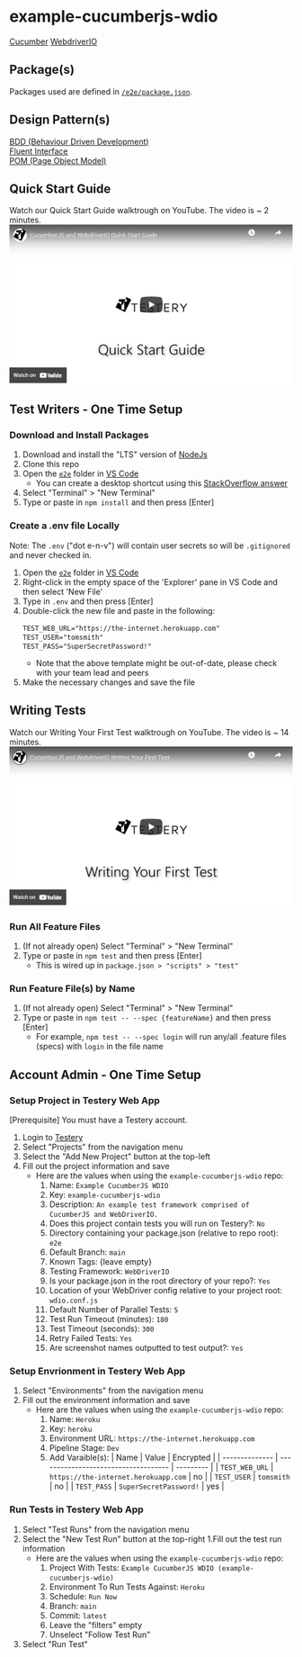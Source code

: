 # example-cucumberjs-wdio
[Cucumber](https://cucumber.io/)
[WebdriverIO](https://webdriver.io/)

## Package(s)
Packages used are defined in [`/e2e/package.json`](/e2e/package.json).

## Design Pattern(s)
[BDD (Behaviour Driven Development)](https://en.wikipedia.org/wiki/Behavior-driven_development) </br>
[Fluent Interface](https://en.wikipedia.org/wiki/Fluent_interface) </br>
[POM (Page Object Model)](https://www.selenium.dev/documentation/en/guidelines_and_recommendations/page_object_models/) </br>

## Quick Start Guide
Watch our Quick Start Guide walktrough on YouTube. The video is ~ 2 minutes.
[![Screenshot](/quick-start-guide.png)](https://www.youtube.com/watch?v=JStE_tMkJUQ)

## Test Writers - One Time Setup

### Download and Install Packages
1. Download and install the "LTS" version of [NodeJs](https://nodejs.org/en/)
1. Clone this repo
1. Open the [`e2e`](/e2e) folder in [VS Code](https://code.visualstudio.com/)
   * You can create a desktop shortcut using this [StackOverflow answer](https://stackoverflow.com/a/64604955/15481676)
1. Select "Terminal" > "New Terminal"
1. Type or paste in `npm install` and then press [Enter]

### Create a .env file Locally
Note: The `.env` ("dot e-n-v") will contain user secrets so will be `.gitignored` and never checked in.
1. Open the [`e2e`](/e2e) folder in [VS Code](https://code.visualstudio.com/)
1. Right-click in the empty space of the 'Explorer' pane in VS Code and then select 'New File'
1. Type in `.env` and then press [Enter]
1. Double-click the new file and paste in the following:
   ```
   TEST_WEB_URL="https://the-internet.herokuapp.com"
   TEST_USER="tomsmith"
   TEST_PASS="SuperSecretPassword!"
   ```
   * Note that the above template might be out-of-date, please check with your team lead and peers
1. Make the necessary changes and save the file

## Writing Tests
Watch our Writing Your First Test walktrough on YouTube. The video is ~ 14 minutes.
[![Screenshot](/writing-your-first-test.png)](https://www.youtube.com/watch?v=XU2Q813VVy4)

### Run All Feature Files
1. (If not already open) Select "Terminal" > "New Terminal"
1. Type or paste in `npm test` and then press [Enter]
   * This is wired up in `package.json > "scripts" > "test"`

### Run Feature File(s) by Name
1. (If not already open) Select "Terminal" > "New Terminal"
1. Type or paste in `npm test -- --spec {featureName}` and then press [Enter]
   * For example, `npm test -- --spec login` will run any/all .feature files (specs) with `login` in the file name  

## Account Admin - One Time Setup

### Setup Project in Testery Web App
[Prerequisite] You must have a Testery account.
1. Login to [Testery](https://testery.app/login)
1. Select "Projects" from the navigation menu
1. Select the "Add New Project" button at the top-left
1. Fill out the project information and save
   * Here are the values when using the `example-cucumberjs-wdio` repo:
     1. Name: `Example CucumberJS WDIO`
     1. Key: `example-cucumberjs-wdio`
     1. Description: `An example test framework comprised of CucumberJS and WebDriverIO.`
     1. Does this project contain tests you will run on Testery?: `No`
     1. Directory containing your package.json (relative to repo root): `e2e`
     1. Default Branch: `main`
     1. Known Tags: {leave empty}
     1. Testing Framework: `WebDriverIO`
     1. Is your package.json in the root directory of your repo?: `Yes`
     1. Location of your WebDriver config relative to your project root: `wdio.conf.js`
     1. Default Number of Parallel Tests: `5`
     2. Test Run Timeout (minutes): `180`
     3. Test Timeout (seconds): `300`
     4. Retry Failed Tests: `Yes`
     5. Are screenshot names outputted to test output?: `Yes`

### Setup Envrionment in Testery Web App
1. Select "Environments" from the navigation menu
1. Fill out the environment information and save
   * Here are the values when using the `example-cucumberjs-wdio` repo:
     1. Name: `Heroku`
     1. Key: `heroku`
     1. Environment URL: `https://the-internet.herokuapp.com`
     1. Pipeline Stage: `Dev`
     1. Add Varaible(s):
        | Name           | Value                                | Encrypted |
        | -------------- | ------------------------------------ | --------- |
        | `TEST_WEB_URL` | `https://the-internet.herokuapp.com` | no        |
        | `TEST_USER`    | `tomsmith`                           | no        |
        | `TEST_PASS`    | `SuperSecretPassword!`               | yes       |

### Run Tests in Testery Web App
1. Select "Test Runs" from the navigation menu
1. Select the "New Test Run" button at the top-right
1.Fill out the test run information
   * Here are the values when using the `example-cucumberjs-wdio` repo:
     1. Project With Tests: `Example CucumberJS WDIO (example-cucumberjs-wdio)`
     1. Environment To Run Tests Against: `Heroku`
     1. Schedule: `Run Now`
     1. Branch: `main`
     1. Commit: `latest`
     1. Leave the "filters" empty
     1. Unselect "Follow Test Run"
1. Select "Run Test"
